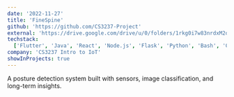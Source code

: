 ```yaml
---
date: '2022-11-27'
title: 'FineSpine'
github: 'https://github.com/CS3237-Project'
external: 'https://drive.google.com/drive/u/0/folders/1rkg0i7w83nrdxM2qxzyb_D3pltCQ2hLm'
techstack:
  ['Flutter', 'Java', 'React', 'Node.js', 'Flask', 'Python', 'Bash', 'OpenPose', 'Google Cloud']
company: 'CS3237 Intro to IoT'
showInProjects: true
---
```


A posture detection system built with sensors, image classification, and long-term insights.

